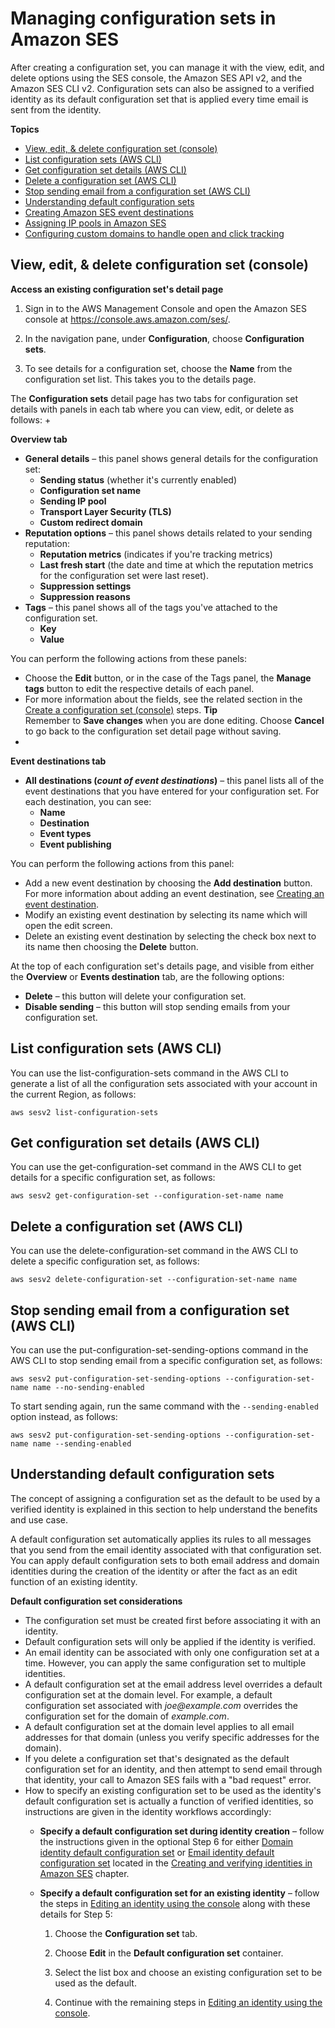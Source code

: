 # Managing configuration sets in Amazon SES<a name="managing-configuration-sets"></a>

After creating a configuration set, you can manage it with the view, edit, and delete options using the SES console, the Amazon SES API v2, and the Amazon SES CLI v2\. Configuration sets can also be assigned to a verified identity as its default configuration set that is applied every time email is sent from the identity\.

**Topics**
+ [View, edit, & delete configuration set \(console\)](#console-detail-configuration-sets)
+ [List configuration sets \(AWS CLI\)](#cli-list-configuration-sets)
+ [Get configuration set details \(AWS CLI\)](#cli-get-configuration-set)
+ [Delete a configuration set \(AWS CLI\)](#cli-delete-configuration-set)
+ [Stop sending email from a configuration set \(AWS CLI\)](#cli-configuration-set-stop-sending)
+ [Understanding default configuration sets](#default-config-sets)
+ [Creating Amazon SES event destinations](event-destinations-manage.md)
+ [Assigning IP pools in Amazon SES](managing-ip-pools.md)
+ [Configuring custom domains to handle open and click tracking](configure-custom-open-click-domains.md)

## View, edit, & delete configuration set \(console\)<a name="console-detail-configuration-sets"></a><a name="proc-access-exist-config-set"></a>

**Access an existing configuration set's detail page**

1. Sign in to the AWS Management Console and open the Amazon SES console at [https://console\.aws\.amazon\.com/ses/](https://console.aws.amazon.com/ses/)\.

1. In the navigation pane, under **Configuration**, choose **Configuration sets**\.

1. To see details for a configuration set, choose the **Name** from the configuration set list\. This takes you to the details page\.

The **Configuration sets** detail page has two tabs for configuration set details with panels in each tab where you can view, edit, or delete as follows:
+ 

****Overview** tab**
  + **General details** – this panel shows general details for the configuration set:
    + **Sending status** \(whether it's currently enabled\)
    + **Configuration set name**
    + **Sending IP pool**
    + **Transport Layer Security \(TLS\)**
    + **Custom redirect domain**
  + **Reputation options** – this panel shows details related to your sending reputation:
    + **Reputation metrics** \(indicates if you're tracking metrics\)
    + **Last fresh start** \(the date and time at which the reputation metrics for the configuration set were last reset\)\.
    + **Suppression settings**
    + **Suppression reasons**
  + **Tags** – this panel shows all of the tags you've attached to the configuration set\.
    + **Key**
    + **Value**

  

  You can perform the following actions from these panels:
  + Choose the **Edit** button, or in the case of the Tags panel, the **Manage tags** button to edit the respective details of each panel\.
  + For more information about the fields, see the related section in the [Create a configuration set \(console\)](creating-configuration-sets.md#config-sets-create-console) steps\.
**Tip**  
Remember to **Save changes** when you are done editing\. Choose **Cancel** to go back to the configuration set detail page without saving\.
+ 

****Event destinations** tab**
  + **All destinations \(*count of event destinations*\)** – this panel lists all of the event destinations that you have entered for your configuration set\. For each destination, you can see:
    + **Name**
    + **Destination**
    + **Event types**
    + **Event publishing**

  

  You can perform the following actions from this panel:
  + Add a new event destination by choosing the **Add destination** button\. For more information about adding an event destination, see [Creating an event destination](event-destinations-manage.md#event-destination-add)\.
  + Modify an existing event destination by selecting its name which will open the edit screen\.
  + Delete an existing event destination by selecting the check box next to its name then choosing the **Delete** button\.

At the top of each configuration set's details page, and visible from either the **Overview** or **Events destination** tab, are the following options:
+ **Delete** – this button will delete your configuration set\.
+ **Disable sending** – this button will stop sending emails from your configuration set\.

## List configuration sets \(AWS CLI\)<a name="cli-list-configuration-sets"></a>

You can use the list\-configuration\-sets command in the AWS CLI to generate a list of all the configuration sets associated with your account in the current Region, as follows:

```
aws sesv2 list-configuration-sets
```

## Get configuration set details \(AWS CLI\)<a name="cli-get-configuration-set"></a>

You can use the get\-configuration\-set command in the AWS CLI to get details for a specific configuration set, as follows:

```
aws sesv2 get-configuration-set --configuration-set-name name
```

## Delete a configuration set \(AWS CLI\)<a name="cli-delete-configuration-set"></a>

You can use the delete\-configuration\-set command in the AWS CLI to delete a specific configuration set, as follows:

```
aws sesv2 delete-configuration-set --configuration-set-name name
```

## Stop sending email from a configuration set \(AWS CLI\)<a name="cli-configuration-set-stop-sending"></a>

You can use the put\-configuration\-set\-sending\-options command in the AWS CLI to stop sending email from a specific configuration set, as follows:

```
aws sesv2 put-configuration-set-sending-options --configuration-set-name name --no-sending-enabled
```

To start sending again, run the same command with the `--sending-enabled` option instead, as follows:

```
aws sesv2 put-configuration-set-sending-options --configuration-set-name name --sending-enabled
```

## Understanding default configuration sets<a name="default-config-sets"></a>

The concept of assigning a configuration set as the default to be used by a verified identity is explained in this section to help understand the benefits and use case\.

A default configuration set automatically applies its rules to all messages that you send from the email identity associated with that configuration set\. You can apply default configuration sets to both email address and domain identities during the creation of the identity or after the fact as an edit function of an existing identity\.

**Default configuration set considerations**
+ The configuration set must be created first before associating it with an identity\.
+ Default configuration sets will only be applied if the identity is verified\.
+ An email identity can be associated with only one configuration set at a time\. However, you can apply the same configuration set to multiple identities\.
+ A default configuration set at the email address level overrides a default configuration set at the domain level\. For example, a default configuration set associated with *joe@example\.com* overrides the configuration set for the domain of *example\.com*\.
+ A default configuration set at the domain level applies to all email addresses for that domain \(unless you verify specific addresses for the domain\)\.
+ If you delete a configuration set that's designated as the default configuration set for an identity, and then attempt to send email through that identity, your call to Amazon SES fails with a "bad request" error\.
+ How to specify an existing configuration set to be used as the identity's default configuration set is actually a function of verified identities, so instructions are given in the identity workflows accordingly:
  + **Specify a default configuration set during identity creation** – follow the instructions given in the optional Step 6 for either [Domain identity default configuration set](creating-identities.md#verified-domain-identity-default-config-set) or [Email identity default configuration set](creating-identities.md#verified-email-identity-default-config-set) located in the [Creating and verifying identities in Amazon SES](creating-identities.md) chapter\.
  + **Specify a default configuration set for an existing identity** – follow the steps in [Editing an identity using the console](managing-identities.md#edit-verified-domain) along with these details for Step 5:

    1. Choose the **Configuration set** tab\.

    1. Choose **Edit** in the **Default configuration set** container\.

    1. Select the list box and choose an existing configuration set to be used as the default\.

    1. Continue with the remaining steps in [Editing an identity using the console](managing-identities.md#edit-verified-domain)\.